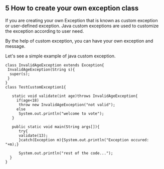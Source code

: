 ## 5 How to create your own exception class
If you are creating your own Exception that is known as custom exception or user-defined exception. Java custom exceptions are used to customize the exception according to user need.

By the help of custom exception, you can have your own exception and message.

Let's see a simple example of java custom exception.
``` javacript 
class InvalidAgeException extends Exception{  
 InvalidAgeException(String s){  
  super(s);  
 }  
} 
class TestCustomException1{  
  
   static void validate(int age)throws InvalidAgeException{  
     if(age<18)  
      throw new InvalidAgeException("not valid");  
     else  
      System.out.println("welcome to vote");  
   }  
     
   public static void main(String args[]){  
      try{  
      validate(13);  
      }catch(Exception m){System.out.println("Exception occured: "+m);}  
  
      System.out.println("rest of the code...");  
  }  
}  
